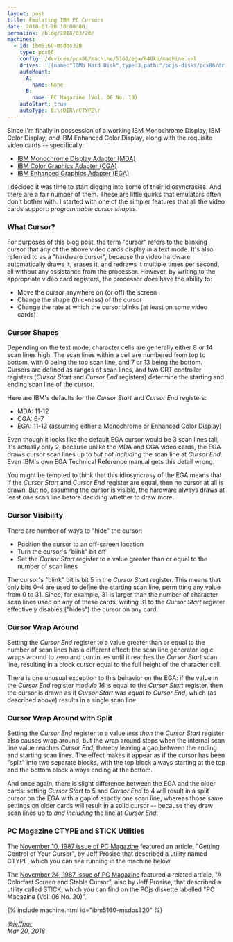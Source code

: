 ```yaml
---
layout: post
title: Emulating IBM PC Cursors
date: 2018-03-20 10:00:00
permalink: /blog/2018/03/20/
machines:
  - id: ibm5160-msdos320
    type: pcx86
    config: /devices/pcx86/machine/5160/ega/640kb/machine.xml
    drives: '[{name:"10Mb Hard Disk",type:3,path:"/pcjs-disks/pcx86/drives/10mb/MSDOS320-C400.json"}]'
    autoMount:
      A:
        name: None
      B:
        name: PC Magazine (Vol. 06 No. 19)
    autoStart: true
    autoType: B:\rDIR\rCTYPE\r 
---
```


Since I'm finally in possession of a working
IBM Monochrome Display, IBM Color Display, *and* IBM Enhanced Color Display,
along with the requisite video cards -- specifically:

- [IBM Monochrome Display Adapter (MDA)](/devices/pcx86/video/ibm/mda/)
- [IBM Color Graphics Adapter (CGA)](/devices/pcx86/video/ibm/cga/)
- [IBM Enhanced Graphics Adapter (EGA)](/devices/pcx86/video/ibm/ega/)

I decided it was time to start digging into some of their idiosyncrasies.
And there are a fair number of them.  These are little quirks that emulators often don't bother with.
I started with one of the simpler features that all the video cards support: *programmable cursor shapes*.

### What Cursor?

For purposes of this blog post, the term "cursor" refers to the blinking cursor that any of the above video
cards display in a text mode.  It's also referred to as a "hardware cursor", because the video hardware automatically
draws it, erases it, and redraws it multiple times per second, all without any assistance from the processor.
However, by writing to the appropriate video card registers, the processor *does* have the ability to:
 
- Move the cursor anywhere on (or off) the screen
- Change the shape (thickness) of the cursor
- Change the rate at which the cursor blinks (at least on some video cards)

### Cursor Shapes

Depending on the text mode, character cells are generally either 8 or 14 scan lines high.  The scan lines within
a cell are numbered from top to bottom, with 0 being the top scan line, and 7 or 13 being the bottom.  Cursors are
defined as ranges of scan lines, and two CRT controller registers (*Cursor Start* and *Cursor End* registers)
determine the starting and ending scan line of the cursor.

Here are IBM's defaults for the *Cursor Start* and *Cursor End* registers:

- MDA: 11-12
- CGA: 6-7
- EGA: 11-13 (assuming either a Monochrome or Enhanced Color Display)

Even though it looks like the default EGA cursor would be 3 scan lines tall, it's actually only 2, because unlike the
MDA and CGA video cards, the EGA draws cursor scan lines up to *but not including* the scan line at *Cursor End*.
Even IBM's own EGA Technical Reference manual gets this detail wrong.

You might be tempted to think that this idiosyncrasy of the EGA means that if the *Cursor Start* and *Cursor End*
register are equal, then no cursor at all is drawn.  But no, assuming the cursor is visible, the hardware always draws
at least one scan line before deciding whether to draw more.

### Cursor Visibility

There are number of ways to "hide" the cursor:

- Position the cursor to an off-screen location
- Turn the cursor's "blink" bit off
- Set the *Cursor Start* register to a value greater than or equal to the number of scan lines

The cursor's "blink" bit is bit 5 in the *Cursor Start* register.  This means that only bits 0-4 are used to define
the starting scan line, permitting any value from 0 to 31.  Since, for example, 31 is larger than the number of character
scan lines used on any of these cards, writing 31 to the *Cursor Start* register effectively disables ("hides") the cursor
on any card.

### Cursor Wrap Around

Setting the *Cursor End* register to a value greater than or equal to the number of scan lines has a different effect:
the scan line generator logic wraps around to zero and continues until it reaches the *Cursor Start* scan line, resulting
in a block cursor equal to the full height of the character cell.

There is one unusual exception to this behavior on the EGA: if the value in the *Cursor End* register *modulo 16* is equal
to the *Cursor Start* register, then the cursor is drawn as if *Cursor Start* was *equal to* *Cursor End*, which (as described
above) results in a single scan line.

### Cursor Wrap Around with Split

Setting the *Cursor End* register to a value *less than* the *Cursor Start* register also causes wrap around, but the
wrap around stops when the internal scan line value reaches *Cursor End*, thereby leaving a gap between the ending and
starting scan lines.  The effect makes it appear as if the cursor has been "split" into two separate blocks, with the
top block always starting at the top and the bottom block always ending at the bottom.

And once again, there is slight difference between the EGA and the older cards: setting *Cursor Start* to 5 and *Cursor End*
to 4 will result in a split cursor on the EGA with a gap of exactly one scan line, whereas those same settings on older
cards will result in a solid cursor -- because they draw scan lines up to *and including* the line at *Cursor End*.

### PC Magazine CTYPE and STICK Utilities

The [November 10, 1987 issue of PC Magazine](https://books.google.com/books?id=x1yigTsvZxsC&lpg=PA479&pg=PA463#v=onepage&q&f=false)
featured an article, "Getting Control of Your Cursor", by Jeff Prosise that described a utility named CTYPE, which you can
see running in the machine below.

The [November 24, 1987 issue of PC Magazine](https://books.google.com/books?id=KU7dCBpP7fsC&lpg=PA354&pg=PA349#v=onepage&q&f=false)
featured a related article, "A Colorfast Screen and Stable Cursor", also by Jeff Prosise, that described a utility called STICK,
which you can find on the PCjs diskette labelled "PC Magazine (Vol. 06 No. 20)". 

{% include machine.html id="ibm5160-msdos320" %}

*[@jeffpar](http://twitter.com/jeffpar)*  
*Mar 20, 2018*
